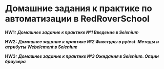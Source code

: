 # Домашние задания к практике по автоматизации в RedRoverSchool

**HW1:**
***Домашнее задание к практике №1 Введение в Selenium***

**HW2:**
***Домашнее задание к практике №2 Фикстуры в pytest. Методы и атрибуты Webelement в Selenium***

**HW3:**
***Домашнее задание к практике №3 Ожидания в Selenium. Опции браузера***